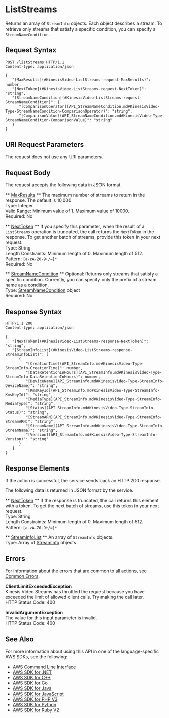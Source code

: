 # ListStreams<a name="API_ListStreams"></a>

Returns an array of `StreamInfo` objects\. Each object describes a stream\. To retrieve only streams that satisfy a specific condition, you can specify a `StreamNameCondition`\. 

## Request Syntax<a name="API_ListStreams_RequestSyntax"></a>

```
POST /listStreams HTTP/1.1
Content-type: application/json

{
   "[MaxResults](#KinesisVideo-ListStreams-request-MaxResults)": number,
   "[NextToken](#KinesisVideo-ListStreams-request-NextToken)": "string",
   "[StreamNameCondition](#KinesisVideo-ListStreams-request-StreamNameCondition)": { 
      "[ComparisonOperator](API_StreamNameCondition.md#KinesisVideo-Type-StreamNameCondition-ComparisonOperator)": "string",
      "[ComparisonValue](API_StreamNameCondition.md#KinesisVideo-Type-StreamNameCondition-ComparisonValue)": "string"
   }
}
```

## URI Request Parameters<a name="API_ListStreams_RequestParameters"></a>

The request does not use any URI parameters\.

## Request Body<a name="API_ListStreams_RequestBody"></a>

The request accepts the following data in JSON format\.

 ** [MaxResults](#API_ListStreams_RequestSyntax) **   <a name="KinesisVideo-ListStreams-request-MaxResults"></a>
The maximum number of streams to return in the response\. The default is 10,000\.  
Type: Integer  
Valid Range: Minimum value of 1\. Maximum value of 10000\.  
Required: No

 ** [NextToken](#API_ListStreams_RequestSyntax) **   <a name="KinesisVideo-ListStreams-request-NextToken"></a>
If you specify this parameter, when the result of a `ListStreams` operation is truncated, the call returns the `NextToken` in the response\. To get another batch of streams, provide this token in your next request\.  
Type: String  
Length Constraints: Minimum length of 0\. Maximum length of 512\.  
Pattern: `[a-zA-Z0-9+/=]*`   
Required: No

 ** [StreamNameCondition](#API_ListStreams_RequestSyntax) **   <a name="KinesisVideo-ListStreams-request-StreamNameCondition"></a>
Optional: Returns only streams that satisfy a specific condition\. Currently, you can specify only the prefix of a stream name as a condition\.   
Type: [StreamNameCondition](API_StreamNameCondition.md) object  
Required: No

## Response Syntax<a name="API_ListStreams_ResponseSyntax"></a>

```
HTTP/1.1 200
Content-type: application/json

{
   "[NextToken](#KinesisVideo-ListStreams-response-NextToken)": "string",
   "[StreamInfoList](#KinesisVideo-ListStreams-response-StreamInfoList)": [ 
      { 
         "[CreationTime](API_StreamInfo.md#KinesisVideo-Type-StreamInfo-CreationTime)": number,
         "[DataRetentionInHours](API_StreamInfo.md#KinesisVideo-Type-StreamInfo-DataRetentionInHours)": number,
         "[DeviceName](API_StreamInfo.md#KinesisVideo-Type-StreamInfo-DeviceName)": "string",
         "[KmsKeyId](API_StreamInfo.md#KinesisVideo-Type-StreamInfo-KmsKeyId)": "string",
         "[MediaType](API_StreamInfo.md#KinesisVideo-Type-StreamInfo-MediaType)": "string",
         "[Status](API_StreamInfo.md#KinesisVideo-Type-StreamInfo-Status)": "string",
         "[StreamARN](API_StreamInfo.md#KinesisVideo-Type-StreamInfo-StreamARN)": "string",
         "[StreamName](API_StreamInfo.md#KinesisVideo-Type-StreamInfo-StreamName)": "string",
         "[Version](API_StreamInfo.md#KinesisVideo-Type-StreamInfo-Version)": "string"
      }
   ]
}
```

## Response Elements<a name="API_ListStreams_ResponseElements"></a>

If the action is successful, the service sends back an HTTP 200 response\.

The following data is returned in JSON format by the service\.

 ** [NextToken](#API_ListStreams_ResponseSyntax) **   <a name="KinesisVideo-ListStreams-response-NextToken"></a>
If the response is truncated, the call returns this element with a token\. To get the next batch of streams, use this token in your next request\.   
Type: String  
Length Constraints: Minimum length of 0\. Maximum length of 512\.  
Pattern: `[a-zA-Z0-9+/=]*` 

 ** [StreamInfoList](#API_ListStreams_ResponseSyntax) **   <a name="KinesisVideo-ListStreams-response-StreamInfoList"></a>
An array of `StreamInfo` objects\.  
Type: Array of [StreamInfo](API_StreamInfo.md) objects

## Errors<a name="API_ListStreams_Errors"></a>

For information about the errors that are common to all actions, see [Common Errors](CommonErrors.md)\.

 **ClientLimitExceededException**   
Kinesis Video Streams has throttled the request because you have exceeded the limit of allowed client calls\. Try making the call later\.  
HTTP Status Code: 400

 **InvalidArgumentException**   
The value for this input parameter is invalid\.  
HTTP Status Code: 400

## See Also<a name="API_ListStreams_SeeAlso"></a>

For more information about using this API in one of the language\-specific AWS SDKs, see the following:
+  [AWS Command Line Interface](https://docs.aws.amazon.com/goto/aws-cli/kinesisvideo-2017-09-30/ListStreams) 
+  [AWS SDK for \.NET](https://docs.aws.amazon.com/goto/DotNetSDKV3/kinesisvideo-2017-09-30/ListStreams) 
+  [AWS SDK for C\+\+](https://docs.aws.amazon.com/goto/SdkForCpp/kinesisvideo-2017-09-30/ListStreams) 
+  [AWS SDK for Go](https://docs.aws.amazon.com/goto/SdkForGoV1/kinesisvideo-2017-09-30/ListStreams) 
+  [AWS SDK for Java](https://docs.aws.amazon.com/goto/SdkForJava/kinesisvideo-2017-09-30/ListStreams) 
+  [AWS SDK for JavaScript](https://docs.aws.amazon.com/goto/AWSJavaScriptSDK/kinesisvideo-2017-09-30/ListStreams) 
+  [AWS SDK for PHP V3](https://docs.aws.amazon.com/goto/SdkForPHPV3/kinesisvideo-2017-09-30/ListStreams) 
+  [AWS SDK for Python](https://docs.aws.amazon.com/goto/boto3/kinesisvideo-2017-09-30/ListStreams) 
+  [AWS SDK for Ruby V2](https://docs.aws.amazon.com/goto/SdkForRubyV2/kinesisvideo-2017-09-30/ListStreams) 